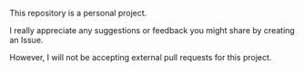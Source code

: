 This repository is a personal project.

I really appreciate any suggestions or feedback you might share by creating an Issue.

However, I will not be accepting external pull requests for this project.
